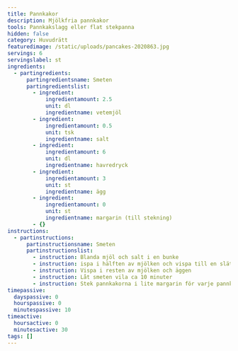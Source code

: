```yaml
---
title: Pannkakor
description: Mjölkfria pannkakor
tools: Pannkakslagg eller flat stekpanna
hidden: false
category: Huvudrätt
featuredimage: /static/uploads/pancakes-2020863.jpg
servings: 6
servingslabel: st
ingredients:
  - partingredients:
      partingredientsname: Smeten
      partingredientslist:
        - ingredient:
            ingredientamount: 2.5
            unit: dl
            ingredientname: vetemjöl
        - ingredient:
            ingredientamount: 0.5
            unit: tsk
            ingredientname: salt
        - ingredient:
            ingredientamount: 6
            unit: dl
            ingredientname: havredryck
        - ingredient:
            ingredientamount: 3
            unit: st
            ingredientname: ägg
        - ingredient:
            ingredientamount: 0
            unit: st
            ingredientname: margarin (till stekning)
        - {}
instructions:
  - partinstructions:
      partinstructionsname: Smeten
      partinstructionslist:
        - instruction: Blanda mjöl och salt i en bunke
        - instruction: ispa i hälften av mjölken och vispa till en slät smet
        - instruction: Vispa i resten av mjölken och äggen
        - instruction: Låt smeten vila ca 10 minuter
        - instruction: Stek pannkakorna i lite margarin för varje pannkaka
timepassive:
  dayspassive: 0
  hourspassive: 0
  minutespassive: 10
timeactive:
  hoursactive: 0
  minutesactive: 30
tags: []
---
```


